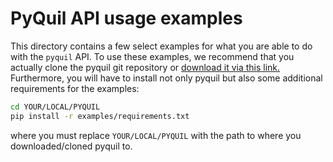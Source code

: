 # PyQuil API usage examples

This directory contains a few select examples for what you are able to
do with the `pyquil` API.
To use these examples, we recommend that you actually clone the pyquil
git repository or [download it via this link.](https://github.com/rigetticomputing/pyquil/archive/master.zip)
Furthermore, you will have to install not only pyquil but also
some additional requirements for the examples:

```sh
cd YOUR/LOCAL/PYQUIL
pip install -r examples/requirements.txt
```

where you must replace `YOUR/LOCAL/PYQUIL` with the path to where you
downloaded/cloned pyquil to.